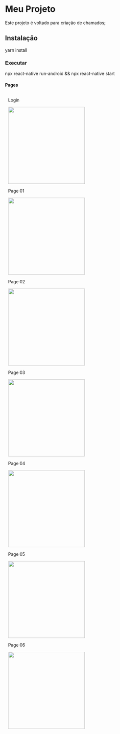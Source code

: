 # Meu Projeto
Este projeto é voltado para criação de chamados;

## Instalação
yarn install

### Executar
npx react-native run-android && npx react-native start


#### Pages

<div style="width: 100%;display: flex;flex-wrap: wrap;">
    <div style=" width: 250px; margin: 0 10px;">
        <p>Login</p>
        <img src="https://github.com/TamiBeira/Rocket_Help/assets/55815968/de45e34b-590a-4e24-8833-bce9379f5179" width="250"/>
    </div>
    <div style=" width: 250px; margin: 0 10px;">
        <p>Page 01</p>
        <img src="https://github.com/TamiBeira/Rocket_Help/assets/55815968/2e802317-7b9e-434d-9dc4-5341b24a1ba9" width="250"/>
    </div>
    <div style=" width: 250px; margin: 0 10px;">
        <p>Page 02</p>
        <img src="https://github.com/TamiBeira/Rocket_Help/assets/55815968/67c2ba84-e496-463d-978b-680526b23581" width="250"/>
    </div>
    <div style=" width: 250px; margin: 0 10px;">
        <p>Page 03</p>
        <img src="https://github.com/TamiBeira/Rocket_Help/assets/55815968/c435f434-4cb0-40e1-a56d-0f0c49bf9bb0" width="250"/>
    </div>
    <div style=" width: 250px; margin: 0 10px;">
        <p>Page 04</p>
        <img src="(https://github.com/TamiBeira/Rocket_Help/assets/55815968/8c101308-b071-46ba-b35d-18ebec24ef6f" width="250"/>
    </div>
    <div style=" width: 250px; margin: 0 10px;">
        <p>Page 05</p>
        <img src="https://github.com/TamiBeira/Rocket_Help/assets/55815968/bdeff3d5-b7c4-483a-af70-7b0c134d1e86" width="250"/>
    </div>
    <div style=" width: 250px; margin: 0 10px;">
        <p>Page 06</p>
        <img src="https://github.com/TamiBeira/Rocket_Help/assets/55815968/61f23890-2c00-42af-91d9-a83b8c7a8c24" width="250"/>
    </div>
</div>

